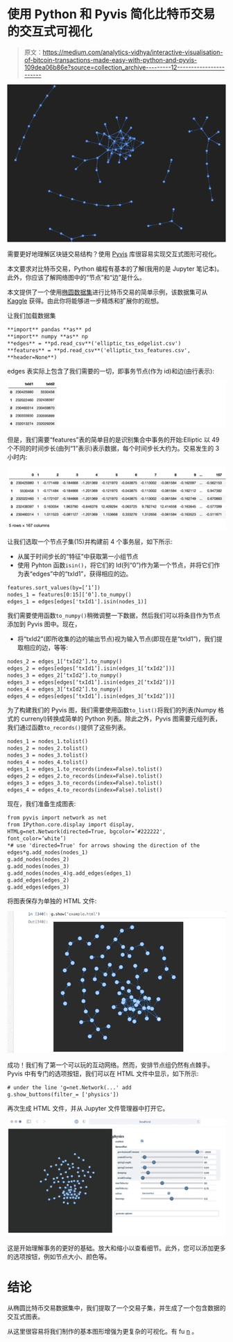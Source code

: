 # 使用 Python 和 Pyvis 简化比特币交易的交互式可视化

> 原文：<https://medium.com/analytics-vidhya/interactive-visualisation-of-bitcoin-transactions-made-easy-with-python-and-pyvis-109dea06b86e?source=collection_archive---------12----------------------->

![](img/222a34394df9a3e3a7ace1120c1f3b44.png)

需要更好地理解区块链交易结构？使用 [Pyvis](https://pyvis.readthedocs.io/en/latest/) 库很容易实现交互式图形可视化。

本文要求对比特币交易，Python 编程有基本的了解(我用的是 Jupyter 笔记本)。此外，你应该了解网络图中的“节点”和“边”是什么。

本文提供了一个使用[椭圆数据集](/elliptic/the-elliptic-data-set-opening-up-machine-learning-on-the-blockchain-e0a343d99a14)进行比特币交易的简单示例，该数据集可从 [Kaggle](https://www.kaggle.com/ellipticco/elliptic-data-set/activity) 获得。由此你将能够进一步精炼和扩展你的观想。

让我们加载数据集

```
**import** pandas **as** pd
**import** numpy **as** np
**edges** = **pd.read_csv**('elliptic_txs_edgelist.csv')
**features** = **pd.read_csv**('elliptic_txs_features.csv', **header=None**)
```

edges 表实际上包含了我们需要的一切，即事务节点(作为 id)和边(由行表示):

![](img/660fe2d8883267f4fa7d97ea32e087aa.png)

但是，我们需要“features”表的简单目的是识别集合中事务的开始:Elliptic 以 49 个不同的时间步长(由列“1”表示)表示数据，每个时间步长大约为。交易发生的 3 小时内:

![](img/62ab98344eb596ffb0606763aef985bd.png)

让我们选取一个节点子集(15)并构建前 4 个事务层，如下所示:

*   从属于时间步长的“特征”中获取第一小组节点
*   使用 Pyhton 函数`isin()`，将它们的 Id(列“0”)作为第一个节点，并将它们作为表“edges”中的“txId1”，获得相应的边。

```
features.sort_values(by=[‘1’])
nodes_1 = features[0:15][‘0’].to_numpy()
edges_1 = edges[edges['txId1'].isin(nodes_1)]
```

我们需要使用函数`to_numpy()`稍微调整一下数据，然后我们可以将条目作为节点添加到 Pyvis 图中。现在，

*   将“txId2”(即所收集的边的输出节点)视为输入节点(即现在是“txId1”)，我们提取相应的边，等等:

```
nodes_2 = edges_1[‘txId2’].to_numpy()
edges_2 = edges[edges[‘txId1’].isin(edges_1[‘txId2’])]
nodes_3 = edges_2[‘txId2’].to_numpy()
edges_3 = edges[edges[‘txId1’].isin(edges_2[‘txId2’])]
nodes_4 = edges_3[‘txId2’].to_numpy()
edges_4 = edges[edges[‘txId1’].isin(edges_3[‘txId2’])]
```

为了构建我们的 Pyvis 图，我们需要使用函数`to_list()`将我们的列表(Numpy 格式的 currenyl)转换成简单的 Python 列表。除此之外，Pyvis 图需要元组列表，我们通过函数`to_records()`提供了这些列表。

```
nodes_1 = nodes_1.tolist()
nodes_2 = nodes_2.tolist()
nodes_3 = nodes_3.tolist()
nodes_4 = nodes_4.tolist()
edges_1 = edges_1.to_records(index=False).tolist()
edges_2 = edges_2.to_records(index=False).tolist()
edges_3 = edges_3.to_records(index=False).tolist()
edges_4 = edges_4.to_records(index=False).tolist()
```

现在，我们准备生成图表:

```
from pyvis import network as net
from IPython.core.display import display, HTMLg=net.Network(directed=True, bgcolor=’#222222', font_color=’white’)
*# use 'directed=True' for arrows showing the direction of the edges*g.add_nodes(nodes_1)
g.add_nodes(nodes_2)
g.add_nodes(nodes_3)
g.add_nodes(nodes_4)g.add_edges(edges_1)
g.add_edges(edges_2)
g.add_edges(edges_3)
```

将图表保存为单独的 HTML 文件:

![](img/61ddef1eacae7e8069616153d34ce07b.png)

成功！我们有了第一个可以玩的互动网络。然而，安排节点组仍然有点棘手。Pyvis 中有专门的选项按钮，我们可以在 HTML 文件中显示，如下所示:

```
# under the line 'g=net.Network(...' add
g.show_buttons(filter_= ['physics'])
```

再次生成 HTML 文件，并从 Jupyter 文件管理器中打开它。

![](img/94cf0d6043c16bb4f8a30f4979a22f9a.png)

这是开始理解事务的更好的基础。放大和缩小以查看细节。此外，您可以添加更多的选项按钮，例如节点大小、颜色等。

# 结论

从椭圆比特币交易数据集中，我们提取了一个交易子集，并生成了一个包含数据的交互式图表。

从这里很容易将我们制作的基本图形增强为更复杂的可视化。有 fu [n](https://datasmithes.com/2021/04/09/interactive-visualisation-of-bitcoin-transactions-made-easy-with-python-and-pyvis/) 。